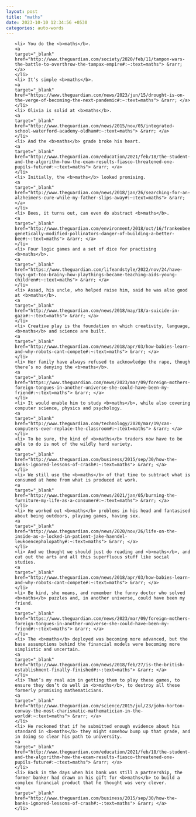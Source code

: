 ```yaml
---
layout: post
title: "maths"
date: 2023-10-10 12:34:56 +0530
categories: auto-words
---
```

<ol>

    <li> You do the <b>maths</b>.
    <a 
    target="_blank" 
    href="http://www.theguardian.com/society/2020/feb/11/tampon-wars-the-battle-to-overthrow-the-tampax-empire#:~:text=maths"> &rarr; </a>
    </li>
    <li> It’s simple <b>maths</b>.
    <a 
    target="_blank" 
    href="https://www.theguardian.com/news/2023/jun/15/drought-is-on-the-verge-of-becoming-the-next-pandemic#:~:text=maths"> &rarr; </a>
    </li>
    <li> Olivia is solid at <b>maths</b>.
    <a 
    target="_blank" 
    href="http://www.theguardian.com/news/2015/nov/05/integrated-school-waterford-academy-oldham#:~:text=maths"> &rarr; </a>
    </li>
    <li> And the <b>maths</b> grade broke his heart.
    <a 
    target="_blank" 
    href="http://www.theguardian.com/education/2021/feb/18/the-student-and-the-algorithm-how-the-exam-results-fiasco-threatened-one-pupils-future#:~:text=maths"> &rarr; </a>
    </li>
    <li> Initially, the <b>maths</b> looked promising.
    <a 
    target="_blank" 
    href="http://www.theguardian.com/news/2018/jan/26/searching-for-an-alzheimers-cure-while-my-father-slips-away#:~:text=maths"> &rarr; </a>
    </li>
    <li> Bees, it turns out, can even do abstract <b>maths</b>.
    <a 
    target="_blank" 
    href="http://www.theguardian.com/environment/2018/oct/16/frankenbees-genetically-modified-pollinators-danger-of-building-a-better-bee#:~:text=maths"> &rarr; </a>
    </li>
    <li> Four logic games and a set of dice for practising <b>maths</b>.
    <a 
    target="_blank" 
    href="https://www.theguardian.com/lifeandstyle/2022/nov/24/have-toys-got-too-brainy-how-playthings-became-teaching-aids-young-children#:~:text=maths"> &rarr; </a>
    </li>
    <li> Assad, his uncle, who helped raise him, said he was also good at <b>maths</b>.
    <a 
    target="_blank" 
    href="http://www.theguardian.com/news/2018/may/18/a-suicide-in-gaza#:~:text=maths"> &rarr; </a>
    </li>
    <li> Creative play is the foundation on which creativity, language, <b>maths</b> and science are built.
    <a 
    target="_blank" 
    href="http://www.theguardian.com/news/2018/apr/03/how-babies-learn-and-why-robots-cant-compete#:~:text=maths"> &rarr; </a>
    </li>
    <li> Her family have always refused to acknowledge the rape, though there’s no denying the <b>maths</b>.
    <a 
    target="_blank" 
    href="https://www.theguardian.com/news/2023/mar/09/foreign-mothers-foreign-tongues-in-another-universe-she-could-have-been-my-friend#:~:text=maths"> &rarr; </a>
    </li>
    <li> It would enable him to study <b>maths</b>, while also covering computer science, physics and psychology.
    <a 
    target="_blank" 
    href="http://www.theguardian.com/technology/2020/mar/19/can-computers-ever-replace-the-classroom#:~:text=maths"> &rarr; </a>
    </li>
    <li> To be sure, the kind of <b>maths</b> traders now have to be able to do is not of the wildly hard variety.
    <a 
    target="_blank" 
    href="http://www.theguardian.com/business/2015/sep/30/how-the-banks-ignored-lessons-of-crash#:~:text=maths"> &rarr; </a>
    </li>
    <li> We still use the <b>maths</b> of that time to subtract what is consumed at home from what is produced at work.
    <a 
    target="_blank" 
    href="http://www.theguardian.com/news/2021/jan/05/burning-the-furniture-my-life-as-a-consumer#:~:text=maths"> &rarr; </a>
    </li>
    <li> He worked out <b>maths</b> problems in his head and fantasised about being outdoors, playing games, having sex.
    <a 
    target="_blank" 
    href="http://www.theguardian.com/news/2020/nov/26/life-on-the-inside-as-a-locked-in-patient-jake-haendel-leukoencephalopathy#:~:text=maths"> &rarr; </a>
    </li>
    <li> And we thought we should just do reading and <b>maths</b>, and cut out the arts and all this superfluous stuff like social studies.
    <a 
    target="_blank" 
    href="http://www.theguardian.com/news/2018/apr/03/how-babies-learn-and-why-robots-cant-compete#:~:text=maths"> &rarr; </a>
    </li>
    <li> Be kind, she means, and remember the funny doctor who solved <b>maths</b> puzzles and, in another universe, could have been my friend.
    <a 
    target="_blank" 
    href="https://www.theguardian.com/news/2023/mar/09/foreign-mothers-foreign-tongues-in-another-universe-she-could-have-been-my-friend#:~:text=maths"> &rarr; </a>
    </li>
    <li> The <b>maths</b> deployed was becoming more advanced, but the base assumptions behind the financial models were becoming more simplistic and uncertain.
    <a 
    target="_blank" 
    href="http://www.theguardian.com/news/2018/feb/27/is-the-british-establishment-finally-finished#:~:text=maths"> &rarr; </a>
    </li>
    <li> That’s my real aim in getting them to play these games, to ensure they don’t do well in <b>maths</b>, to destroy all these formerly promising mathematicians.
    <a 
    target="_blank" 
    href="http://www.theguardian.com/science/2015/jul/23/john-horton-conway-the-most-charismatic-mathematician-in-the-world#:~:text=maths"> &rarr; </a>
    </li>
    <li> He reckoned that if he submitted enough evidence about his standard in <b>maths</b> they might somehow bump up that grade, and in doing so clear his path to university.
    <a 
    target="_blank" 
    href="http://www.theguardian.com/education/2021/feb/18/the-student-and-the-algorithm-how-the-exam-results-fiasco-threatened-one-pupils-future#:~:text=maths"> &rarr; </a>
    </li>
    <li> Back in the days when his bank was still a partnership, the former banker had drawn on his gift for <b>maths</b> to build a complex financial product that he thought was very clever.
    <a 
    target="_blank" 
    href="http://www.theguardian.com/business/2015/sep/30/how-the-banks-ignored-lessons-of-crash#:~:text=maths"> &rarr; </a>
    </li>